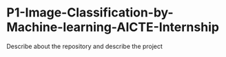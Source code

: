 # P1-Image-Classification-by-Machine-learning-AICTE-Internship
Describe about the repository and describe the project
